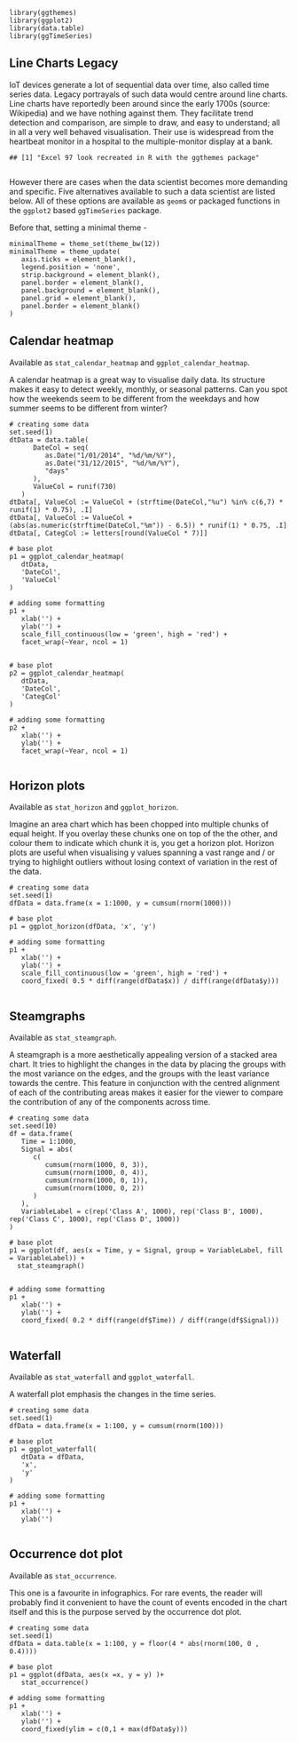     library(ggthemes)
    library(ggplot2)
    library(data.table)
    library(ggTimeSeries)

Line Charts Legacy
------------------

IoT devices generate a lot of sequential data over time, also called
time series data. Legacy portrayals of such data would centre around
line charts. Line charts have reportedly been around since the early
1700s (source: Wikipedia) and we have nothing against them. They
facilitate trend detection and comparison, are simple to draw, and easy
to understand; all in all a very well behaved visualisation. Their use
is widespread from the heartbeat monitor in a hospital to the
multiple-monitor display at a bank.

    ## [1] "Excel 97 look recreated in R with the ggthemes package"

<img src="README_files/figure-markdown_strict/excel97_line-1.png" title="" alt="" style="display: block; margin: auto;" />

However there are cases when the data scientist becomes more demanding
and specific. Five alternatives available to such a data scientist are
listed below. All of these options are available as `geom`s or packaged
functions in the `ggplot2` based `ggTimeSeries` package.

Before that, setting a minimal theme -

    minimalTheme = theme_set(theme_bw(12))
    minimalTheme = theme_update(
       axis.ticks = element_blank(), 
       legend.position = 'none',
       strip.background = element_blank(), 
       panel.border = element_blank(), 
       panel.background = element_blank(), 
       panel.grid = element_blank(), 
       panel.border = element_blank()
    )

Calendar heatmap
----------------

Available as `stat_calendar_heatmap` and `ggplot_calendar_heatmap`.

A calendar heatmap is a great way to visualise daily data. Its structure
makes it easy to detect weekly, monthly, or seasonal patterns. Can you
spot how the weekends seem to be different from the weekdays and how
summer seems to be different from winter?

    # creating some data
    set.seed(1)
    dtData = data.table(
          DateCol = seq(
             as.Date("1/01/2014", "%d/%m/%Y"),
             as.Date("31/12/2015", "%d/%m/%Y"),
             "days"
          ),
          ValueCol = runif(730)
       )
    dtData[, ValueCol := ValueCol + (strftime(DateCol,"%u") %in% c(6,7) * runif(1) * 0.75), .I]
    dtData[, ValueCol := ValueCol + (abs(as.numeric(strftime(DateCol,"%m")) - 6.5)) * runif(1) * 0.75, .I]
    dtData[, CategCol := letters[round(ValueCol * 7)]]

    # base plot
    p1 = ggplot_calendar_heatmap(
       dtData,
       'DateCol',
       'ValueCol'
    )

    # adding some formatting
    p1 + 
       xlab('') + 
       ylab('') + 
       scale_fill_continuous(low = 'green', high = 'red') + 
       facet_wrap(~Year, ncol = 1)

<img src="README_files/figure-markdown_strict/calendar_heatmap-1.png" title="" alt="" style="display: block; margin: auto;" />

    # base plot
    p2 = ggplot_calendar_heatmap(
       dtData,
       'DateCol',
       'CategCol'
    )

    # adding some formatting
    p2 + 
       xlab('') + 
       ylab('') + 
       facet_wrap(~Year, ncol = 1)

<img src="README_files/figure-markdown_strict/calendar_heatmap-2.png" title="" alt="" style="display: block; margin: auto;" />

Horizon plots
-------------

Available as `stat_horizon` and `ggplot_horizon`.

Imagine an area chart which has been chopped into multiple chunks of
equal height. If you overlay these chunks one on top of the the other,
and colour them to indicate which chunk it is, you get a horizon plot.
Horizon plots are useful when visualising y values spanning a vast range
and / or trying to highlight outliers without losing context of
variation in the rest of the data.

    # creating some data
    set.seed(1)
    dfData = data.frame(x = 1:1000, y = cumsum(rnorm(1000)))

    # base plot
    p1 = ggplot_horizon(dfData, 'x', 'y')

    # adding some formatting
    p1 + 
       xlab('') + 
       ylab('') + 
       scale_fill_continuous(low = 'green', high = 'red') + 
       coord_fixed( 0.5 * diff(range(dfData$x)) / diff(range(dfData$y)))

<img src="README_files/figure-markdown_strict/horizon-1.png" title="" alt="" style="display: block; margin: auto;" />

Steamgraphs
-----------

Available as `stat_steamgraph`.

A steamgraph is a more aesthetically appealing version of a stacked area
chart. It tries to highlight the changes in the data by placing the
groups with the most variance on the edges, and the groups with the
least variance towards the centre. This feature in conjunction with the
centred alignment of each of the contributing areas makes it easier for
the viewer to compare the contribution of any of the components across
time.

    # creating some data
    set.seed(10)
    df = data.frame(
       Time = 1:1000,
       Signal = abs(
          c(
             cumsum(rnorm(1000, 0, 3)), 
             cumsum(rnorm(1000, 0, 4)), 
             cumsum(rnorm(1000, 0, 1)),
             cumsum(rnorm(1000, 0, 2))
          )
       ),
       VariableLabel = c(rep('Class A', 1000), rep('Class B', 1000), rep('Class C', 1000), rep('Class D', 1000))
    )

    # base plot
    p1 = ggplot(df, aes(x = Time, y = Signal, group = VariableLabel, fill = VariableLabel)) +
      stat_steamgraph()


    # adding some formatting
    p1 + 
       xlab('') + 
       ylab('') + 
       coord_fixed( 0.2 * diff(range(df$Time)) / diff(range(df$Signal)))

<img src="README_files/figure-markdown_strict/steamgraph-1.png" title="" alt="" style="display: block; margin: auto;" />

Waterfall
---------

Available as `stat_waterfall` and `ggplot_waterfall`.

A waterfall plot emphasis the changes in the time series.

    # creating some data
    set.seed(1)
    dfData = data.frame(x = 1:100, y = cumsum(rnorm(100)))

    # base plot
    p1 = ggplot_waterfall(
       dtData = dfData,
       'x',
       'y'
    )

    # adding some formatting
    p1 + 
       xlab('') + 
       ylab('')

<img src="README_files/figure-markdown_strict/waterfall-1.png" title="" alt="" style="display: block; margin: auto;" />

Occurrence dot plot
-------------------

Available as `stat_occurrence`.

This one is a favourite in infographics. For rare events, the reader
will probably find it convenient to have the count of events encoded in
the chart itself and this is the purpose served by the occurrence dot
plot.

    # creating some data
    set.seed(1)
    dfData = data.table(x = 1:100, y = floor(4 * abs(rnorm(100, 0 , 0.4))))

    # base plot
    p1 = ggplot(dfData, aes(x =x, y = y) )+
       stat_occurrence()

    # adding some formatting   
    p1 +
       xlab('') + 
       ylab('') + 
       coord_fixed(ylim = c(0,1 + max(dfData$y)))

<img src="README_files/figure-markdown_strict/occurrence_dotplot-1.png" title="" alt="" style="display: block; margin: auto;" />
